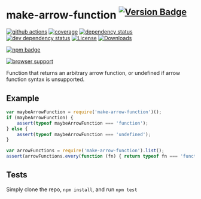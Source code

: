 # make-arrow-function <sup>[![Version Badge][npm-version-svg]][package-url]</sup>

[![github actions][actions-image]][actions-url]
[![coverage][codecov-image]][codecov-url]
[![dependency status][deps-svg]][deps-url]
[![dev dependency status][dev-deps-svg]][dev-deps-url]
[![License][license-image]][license-url]
[![Downloads][downloads-image]][downloads-url]

[![npm badge][npm-badge-png]][package-url]

[![browser support][testling-svg]][testling-url]

Function that returns an arbitrary arrow function, or undefined if arrow function syntax is unsupported.

## Example
```js
var maybeArrowFunction = require('make-arrow-function')();
if (maybeArrowFunction) {
	assert(typeof maybeArrowFunction === 'function');
} else {
	assert(typeof maybeArrowFunction === 'undefined');
}

var arrowFunctions = require('make-arrow-function').list();
assert(arrowFunctions.every(function (fn) { return typeof fn === 'function'; }));
```

## Tests
Simply clone the repo, `npm install`, and run `npm test`

[package-url]: https://npmjs.org/package/make-arrow-function
[npm-version-svg]: https://versionbadg.es/ljharb/make-arrow-function.svg
[deps-svg]: https://david-dm.org/ljharb/make-arrow-function.svg
[deps-url]: https://david-dm.org/ljharb/make-arrow-function
[dev-deps-svg]: https://david-dm.org/ljharb/make-arrow-function/dev-status.svg
[dev-deps-url]: https://david-dm.org/ljharb/make-arrow-function#info=devDependencies
[testling-svg]: https://ci.testling.com/ljharb/make-arrow-function.png
[testling-url]: https://ci.testling.com/ljharb/make-arrow-function
[npm-badge-png]: https://nodei.co/npm/make-arrow-function.png?downloads=true&stars=true
[license-image]: https://img.shields.io/npm/l/make-arrow-function.svg
[license-url]: LICENSE
[downloads-image]: https://img.shields.io/npm/dm/make-arrow-function.svg
[downloads-url]: https://npm-stat.com/charts.html?package=make-arrow-function
[codecov-image]: https://codecov.io/gh/ljharb/make-arrow-function/branch/main/graphs/badge.svg
[codecov-url]: https://app.codecov.io/gh/ljharb/make-arrow-function/
[actions-image]: https://img.shields.io/endpoint?url=https://github-actions-badge-u3jn4tfpocch.runkit.sh/ljharb/make-arrow-function
[actions-url]: https://github.com/ljharb/make-arrow-function/actions
